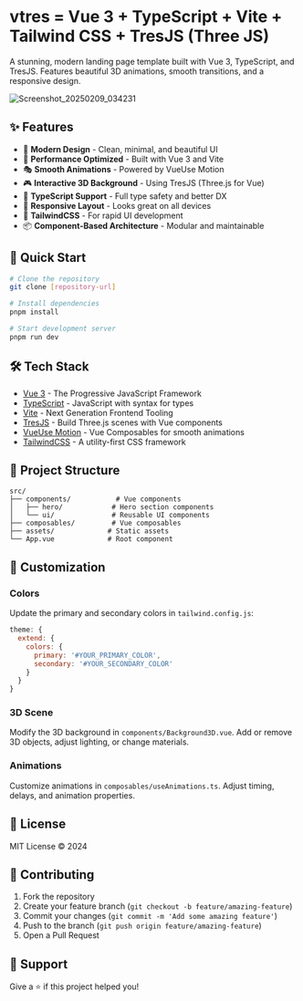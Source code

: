 # vtres = Vue 3 + TypeScript + Vite + Tailwind CSS + TresJS (Three JS)

A stunning, modern landing page template built with Vue 3, TypeScript, and TresJS. Features beautiful 3D animations, smooth transitions, and a responsive design.

![Screenshot_20250209_034231](https://github.com/user-attachments/assets/b827c811-5101-4a2c-b247-d04e49d413a8)


## ✨ Features

- 🎨 **Modern Design** - Clean, minimal, and beautiful UI
- 🚀 **Performance Optimized** - Built with Vue 3 and Vite
- 🎭 **Smooth Animations** - Powered by VueUse Motion
- 🎮 **Interactive 3D Background** - Using TresJS (Three.js for Vue)
- 🎯 **TypeScript Support** - Full type safety and better DX
- 🎪 **Responsive Layout** - Looks great on all devices
- 🎨 **TailwindCSS** - For rapid UI development
- 📦 **Component-Based Architecture** - Modular and maintainable

## 🚀 Quick Start

```bash
# Clone the repository
git clone [repository-url]

# Install dependencies
pnpm install

# Start development server
pnpm run dev
```

## 🛠️ Tech Stack

- [Vue 3](https://vuejs.org/) - The Progressive JavaScript Framework
- [TypeScript](https://www.typescriptlang.org/) - JavaScript with syntax for types
- [Vite](https://vitejs.dev/) - Next Generation Frontend Tooling
- [TresJS](https://tresjs.org/) - Build Three.js scenes with Vue components
- [VueUse Motion](https://motion.vueuse.org/) - Vue Composables for smooth animations
- [TailwindCSS](https://tailwindcss.com/) - A utility-first CSS framework

## 📁 Project Structure

```
src/
├── components/           # Vue components
│   ├── hero/            # Hero section components
│   └── ui/              # Reusable UI components
├── composables/         # Vue composables
├── assets/             # Static assets
└── App.vue             # Root component
```

## 🎨 Customization

### Colors
Update the primary and secondary colors in `tailwind.config.js`:

```js
theme: {
  extend: {
    colors: {
      primary: '#YOUR_PRIMARY_COLOR',
      secondary: '#YOUR_SECONDARY_COLOR'
    }
  }
}
```

### 3D Scene
Modify the 3D background in `components/Background3D.vue`. Add or remove 3D objects, adjust lighting, or change materials.

### Animations
Customize animations in `composables/useAnimations.ts`. Adjust timing, delays, and animation properties.

## 📝 License

MIT License © 2024

## 🤝 Contributing

1. Fork the repository
2. Create your feature branch (`git checkout -b feature/amazing-feature`)
3. Commit your changes (`git commit -m 'Add some amazing feature'`)
4. Push to the branch (`git push origin feature/amazing-feature`)
5. Open a Pull Request

## 💖 Support

Give a ⭐️ if this project helped you!
